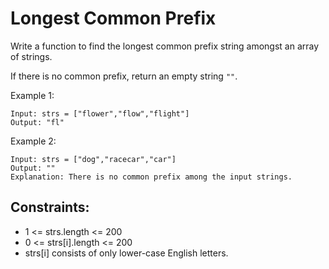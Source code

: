 Longest Common Prefix
==
Write a function to find the longest common prefix string amongst an array of strings.

If there is no common prefix, return an empty string `""`.

Example 1:
```
Input: strs = ["flower","flow","flight"]
Output: "fl"
```

Example 2:
```
Input: strs = ["dog","racecar","car"]
Output: ""
Explanation: There is no common prefix among the input strings.
```

Constraints:
--

* 1 <= strs.length <= 200
* 0 <= strs[i].length <= 200
* strs[i] consists of only lower-case English letters.